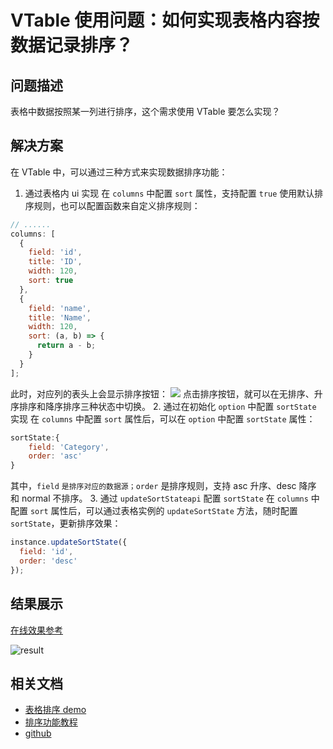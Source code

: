# VTable 使用问题：如何实现表格内容按数据记录排序？

## 问题描述

表格中数据按照某一列进行排序，这个需求使用 VTable 要怎么实现？

## 解决方案

在 VTable 中，可以通过三种方式来实现数据排序功能：

1. 通过表格内 ui 实现
   在 `columns` 中配置 `sort` 属性，支持配置 `true` 使用默认排序规则，也可以配置函数来自定义排序规则：

```javascript
// ......
columns: [
  {
    field: 'id',
    title: 'ID',
    width: 120,
    sort: true
  },
  {
    field: 'name',
    title: 'Name',
    width: 120,
    sort: (a, b) => {
      return a - b;
    }
  }
];
```

此时，对应列的表头上会显示排序按钮：
![](/vtable/faq/6-0.png)
点击排序按钮，就可以在无排序、升序排序和降序排序三种状态中切换。 2. 通过在初始化 `option` 中配置 `sortState` 实现
在 `columns` 中配置 `sort` 属性后，可以在 `option` 中配置 `sortState` 属性：

```javascript
sortState:{
    field: 'Category',
    order: 'asc'
}
```

其中，`field` `是排序对应的数据源；order` 是排序规则，支持 asc 升序、desc 降序 和 normal 不排序。 3. 通过 `updateSortStateapi` 配置 `sortState`
在 `columns` 中配置 `sort` 属性后，可以通过表格实例的 `updateSortState` 方法，随时配置 `sortState`，更新排序效果：

```javascript
instance.updateSortState({
  field: 'id',
  order: 'desc'
});
```

## 结果展示

[在线效果参考](https://codesandbox.io/s/vtable-sort-w869fk)

![result](/vtable/faq/6-1.png)

## 相关文档

- [表格排序 demo](https://visactor.io/vtable/demo/basic-functionality/sort)
- [排序功能教程](https://visactor.io/vtable/guide/basic_function/sort)
- [github](https://github.com/VisActor/VTable)
